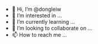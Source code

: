 - 👋 Hi, I’m @dongleiw
- 👀 I’m interested in ...
- 🌱 I’m currently learning ...
- 💞️ I’m looking to collaborate on ...
- 📫 How to reach me ...

<!---
dongleiw/dongleiw is a ✨ special ✨ repository because its `README.md` (this file) appears on your GitHub profile.
You can click the Preview link to take a look at your changes.
--->
